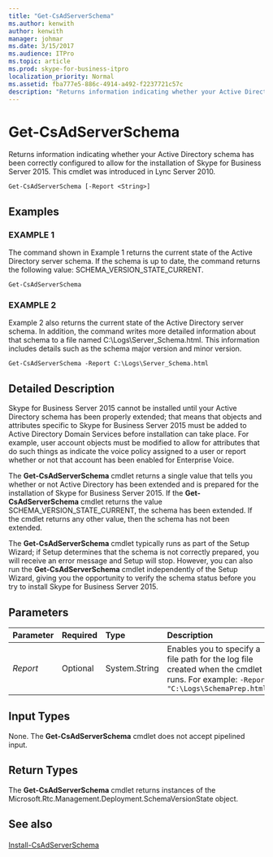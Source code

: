 ```yaml
---
title: "Get-CsAdServerSchema"
ms.author: kenwith
author: kenwith
manager: johmar
ms.date: 3/15/2017
ms.audience: ITPro
ms.topic: article
ms.prod: skype-for-business-itpro
localization_priority: Normal
ms.assetid: fba777e5-886c-4914-a492-f2237721c57c
description: "Returns information indicating whether your Active Directory schema has been correctly configured to allow for the installation of Skype for Business Server 2015. This cmdlet was introduced in Lync Server 2010."
---
```


# Get-CsAdServerSchema
 
Returns information indicating whether your Active Directory schema has been correctly configured to allow for the installation of Skype for Business Server 2015. This cmdlet was introduced in Lync Server 2010.
  
```
Get-CsAdServerSchema [-Report <String>]

```

## Examples

### EXAMPLE 1

The command shown in Example 1 returns the current state of the Active Directory server schema. If the schema is up to date, the command returns the following value: SCHEMA_VERSION_STATE_CURRENT.
  
```
Get-CsAdServerSchema
```

### EXAMPLE 2

Example 2 also returns the current state of the Active Directory server schema. In addition, the command writes more detailed information about that schema to a file named C:\Logs\Server_Schema.html. This information includes details such as the schema major version and minor version.
  
```
Get-CsAdServerSchema -Report C:\Logs\Server_Schema.html
```

## Detailed Description

Skype for Business Server 2015 cannot be installed until your Active Directory schema has been properly extended; that means that objects and attributes specific to Skype for Business Server 2015 must be added to Active Directory Domain Services before installation can take place. For example, user account objects must be modified to allow for attributes that do such things as indicate the voice policy assigned to a user or report whether or not that account has been enabled for Enterprise Voice.
  
The **Get-CsAdServerSchema** cmdlet returns a single value that tells you whether or not Active Directory has been extended and is prepared for the installation of Skype for Business Server 2015. If the **Get-CsAdServerSchema** cmdlet returns the value SCHEMA_VERSION_STATE_CURRENT, the schema has been extended. If the cmdlet returns any other value, then the schema has not been extended.
  
The **Get-CsAdServerSchema** cmdlet typically runs as part of the Setup Wizard; if Setup determines that the schema is not correctly prepared, you will receive an error message and Setup will stop. However, you can also run the **Get-CsAdServerSchema** cmdlet independently of the Setup Wizard, giving you the opportunity to verify the schema status before you try to install Skype for Business Server 2015.
  
## Parameters

|**Parameter**|**Required**|**Type**|**Description**|
|:-----|:-----|:-----|:-----|
| _Report_ <br/> |Optional  <br/> |System.String  <br/> |Enables you to specify a file path for the log file created when the cmdlet runs. For example:  `-Report "C:\Logs\SchemaPrep.html"` <br/> |
   
## Input Types

None. The **Get-CsAdServerSchema** cmdlet does not accept pipelined input.
  
## Return Types

The **Get-CsAdServerSchema** cmdlet returns instances of the Microsoft.Rtc.Management.Deployment.SchemaVersionState object.
  
## See also

#### 

[Install-CsAdServerSchema](install-csadserverschema.md)


